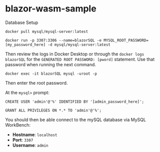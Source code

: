 # blazor-wasm-sample

Database Setup

`docker pull mysql/mysql-server:latest`

`docker run -p 3307:3306 --name=blazorSQL -e MYSQL_ROOT_PASSWORD=[my_password_here] -d mysql/mysql-server:latest`

Then review the logs in Docker Desktop or through the `docker logs blazorSQL` for the `GENERATED ROOT PASSWORD: [pword]` statement. Use that password when running the next command. 

`docker exec -it blazorSQL mysql -uroot -p`

Then enter the root password.

At the `mysql>` prompt:

`CREATE USER 'admin'@'%' IDENTIFIED BY '[admin_password_here]';`

`GRANT ALL PRIVILEGES ON *.* TO 'admin'@'%';`

You should then be able connect to the mySQL database via MySQL WorkBench:
  - **Hostname**:  `localhost`
  - **Port**: `3307`
  - **Username**: `admin`
